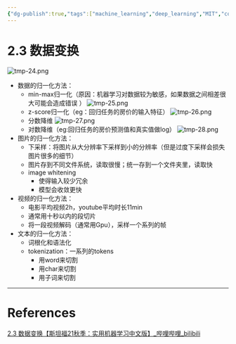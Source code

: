 ```yaml
---
{"dg-publish":true,"tags":["machine_learning","deep_learning","MIT","course"],"permalink":"/Inbox/study/人工智能/机器学习/MIT21秋课程/2.3 数据变换/","dgPassFrontmatter":true}
---
```




# 2.3 数据变换
![tmp-24.png](/img/user/Assets/attachments/tmp/tmp-24.png)
- 数据的归一化方法：
	- min-max归一化（原因：机器学习对数据较为敏感，如果数据之间相差很大可能会造成错误 ）
	![tmp-25.png](/img/user/Assets/attachments/tmp/tmp-25.png)
	- z-score归一化（eg：回归任务的房价的输入特征）
	![tmp-26.png](/img/user/Assets/attachments/tmp/tmp-26.png)
	- 分数降维
	![tmp-27.png](/img/user/Assets/attachments/tmp/tmp-27.png)
	- 对数降维（eg:回归任务的房价预测值和真实值做log）
	![tmp-28.png](/img/user/Assets/attachments/tmp/tmp-28.png)
- 图片的归一化方法：
	- 下采样：将图片从大分辨率下采样到小的分辨率（但是过度下采样会损失图片很多的细节）
	- 图片存到不同文件系统，读取很慢；统一存到一个文件夹里，读取快
	- image whitening
		- 使得输入较少冗余
		- 模型会收敛更快
- 视频的归一化方法：
	- 电影平均视频2h，youtube平均时长11min
	- 通常用十秒以内的段切片
	- 将一段视频解码（通常用Gpu），采样一个系列的帧
- 文本的归一化方法：
	- 词根化和语法化
	- tokenization：一系列的tokens
		- 用word来切割
		- 用char来切割
		- 用子词来切割
---
# References
[2.3 数据变换【斯坦福21秋季：实用机器学习中文版】_哔哩哔哩_bilibili](https://www.bilibili.com/video/BV1pQ4y167ej?spm_id_from=333.788.player.switch&vd_source=73a67190a2e14f51c71c0fa447f094aa)